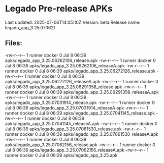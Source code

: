 # Legado Pre-release APKs
Last updated: 2025-07-06T14:05:10Z
Version: beta
Release name: legado_app_3.25.070621
## Files:
-rw-r--r-- 1 runner docker 0 Jul  8 06:39 apks/legado_app_3.25.06262106_release.apk
-rw-r--r-- 1 runner docker 0 Jul  8 06:39 apks/legado_app_3.25.06262106_releaseA.apk
-rw-r--r-- 1 runner docker 0 Jul  8 06:39 apks/legado_app_3.25.06272126_release.apk
-rw-r--r-- 1 runner docker 0 Jul  8 06:39 apks/legado_app_3.25.06272126_releaseA.apk
-rw-r--r-- 1 runner docker 0 Jul  8 06:39 apks/legado_app_3.25.06291358_release.apk
-rw-r--r-- 1 runner docker 0 Jul  8 06:39 apks/legado_app_3.25.06291358_releaseA.apk
-rw-r--r-- 1 runner docker 0 Jul  8 06:39 apks/legado_app_3.25.07031914_release.apk
-rw-r--r-- 1 runner docker 0 Jul  8 06:39 apks/legado_app_3.25.07031914_releaseA.apk
-rw-r--r-- 1 runner docker 0 Jul  8 06:39 apks/legado_app_3.25.07041145_release.apk
-rw-r--r-- 1 runner docker 0 Jul  8 06:39 apks/legado_app_3.25.07041145_releaseA.apk
-rw-r--r-- 1 runner docker 0 Jul  8 06:39 apks/legado_app_3.25.07061530_release.apk
-rw-r--r-- 1 runner docker 0 Jul  8 06:39 apks/legado_app_3.25.07061530_releaseA.apk
-rw-r--r-- 1 runner docker 0 Jul  8 06:39 apks/legado_app_3.25.07062156_release.apk
-rw-r--r-- 1 runner docker 0 Jul  8 06:39 apks/legado_app_3.25.07062156_releaseA.apk
-rw-r--r-- 1 runner docker 0 Jul  8 06:39 apks/legado_app_3.25.apk
